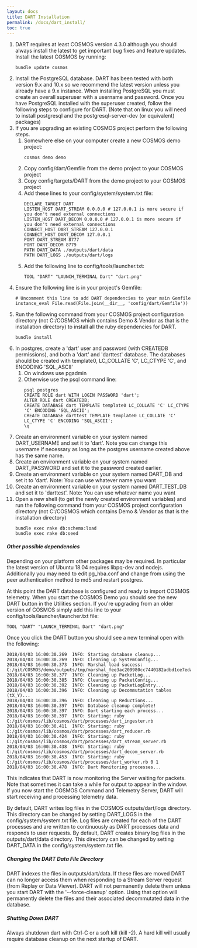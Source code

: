 ```yaml
---
layout: docs
title: DART Installation
permalink: /docs/dart_install/
toc: true
---
```

1. DART requires at least COSMOS version 4.3.0 although you should always install the latest to get important bug fixes and feature updates. Install the latest COSMOS by running:
    ```
    bundle update cosmos
    ```
1. Install the PostgreSQL database. DART has been tested with both version 9.x and 10.x so we recommend the latest version unless you already have a 9.x instance. When installing PostgreSQL you must create an overall superuser with a username and password. Once you have PostgreSQL installed with the superuser created, follow the following steps to configure for DART. (Note that on linux you will need to install postgresql and the postgresql-server-dev (or equivalent) packages)
1. If you are upgrading an existing COSMOS project perform the following steps.
    1. Somewhere else on your computer create a new COSMOS demo project:
        ```
        cosmos demo demo
        ```
    1. Copy config/dart/Gemfile from the demo project to your COSMOS project
    1. Copy config/targets/DART from the demo project to your COSMOS project
    1. Add these lines to your config/system/system.txt file:
        ```
        DECLARE_TARGET DART
        LISTEN_HOST DART_STREAM 0.0.0.0 # 127.0.0.1 is more secure if you don't need external connections
        LISTEN_HOST DART_DECOM 0.0.0.0 # 127.0.0.1 is more secure if you don't need external connections
        CONNECT_HOST DART_STREAM 127.0.0.1
        CONNECT_HOST DART_DECOM 127.0.0.1
        PORT DART_STREAM 8777
        PORT DART_DECOM 8779
        PATH DART_DATA ./outputs/dart/data
        PATH DART_LOGS ./outputs/dart/logs
        ```
    1. Add the following line to config/tools/launcher.txt:
        ```
        TOOL "DART" "LAUNCH_TERMINAL Dart" "dart.png"
        ```
1. Ensure the following line is in your project's Gemfile:
    ```
    # Uncomment this line to add DART dependencies to your main Gemfile
    instance_eval File.read(File.join(__dir__, 'config/dart/Gemfile'))
    ```
1. Run the following command from your COSMOS project configuration directory (not C:/COSMOS which contains Demo & Vendor as that is the installation directory) to install all the ruby dependencies for DART.
    ```
    bundle install
    ```
1. In postgres, create a 'dart' user and password (with CREATEDB permissions), and both a 'dart' and 'darttest' database.  The databases should be created with template0, LC_COLLATE 'C', LC_CTYPE 'C', and ENCODING 'SQL_ASCII'
    1. On windows use pgadmin
    2. Otherwise use the psql command line:
        ```
        psql postgres
        CREATE ROLE dart WITH LOGIN PASSWORD 'dart';
        ALTER ROLE dart CREATEDB;
        CREATE DATABASE dart TEMPLATE template0 LC_COLLATE 'C' LC_CTYPE 'C' ENCODING 'SQL_ASCII';
        CREATE DATABASE darttest TEMPLATE template0 LC_COLLATE 'C' LC_CTYPE 'C' ENCODING 'SQL_ASCII';
        \q
        ```
1. Create an environment variable on your system named DART_USERNAME and set it to 'dart'. Note you can change this username if necessary as long as the postgres username created above has the same name.
1. Create an environment variable on your system named DART_PASSWORD and set it to the password created earlier.
1. Create an environment variable on your system named DART_DB and set it to 'dart'. Note: You can use whatever name you want
1. Create an environment variable on your system named DART_TEST_DB and set it to 'darttest'. Note: You can use whatever name you want
1. Open a new shell (to get the newly created environment variables) and run the following command from your COSMOS project configuration directory (not C:/COSMOS which contains Demo & Vendor as that is the installation directory)
    ```
    bundle exec rake db:schema:load
    bundle exec rake db:seed
    ```

<div class="note warning">
  <h5>Other possible dependencies</h5>
  <p>Depending on your platform other packages may be required. In particular the latest version of Ubuntu 18.04 requires libpq-dev and nodejs.  Additionally you may need to edit pg_hba.conf and change from using the peer authentication method to md5 and restart postgres.</p>
</div>

At this point the DART database is configured and ready to import COSMOS telemetry. When you start the COSMOS Demo you should see the new DART button in the Utilities section. If you're upgrading from an older version of COSMOS simply add this line to your config/tools/launcher/launcher.txt file:
```
TOOL "DART" "LAUNCH_TERMINAL Dart" "dart.png"
```

Once you click the DART button you should see a new terminal open with the following:
```
2018/04/03 16:00:30.269  INFO: Starting database cleanup...
2018/04/03 16:00:30.269  INFO: Cleaning up SystemConfig...
2018/04/03 16:00:30.373  INFO: Marshal load success: C:/git/COSMOS/demo/outputs/tmp/marshal_fee3ac209980cc7440182adbd1ce7eda.bin
2018/04/03 16:00:30.377  INFO: Cleaning up PacketLog...
2018/04/03 16:00:30.385  INFO: Cleaning up PacketConfig...
2018/04/03 16:00:30.392  INFO: Cleaning up PacketLogEntry...
2018/04/03 16:00:30.396  INFO: Cleaning up Decommutation tables (tX_Y)...
2018/04/03 16:00:30.396  INFO: Cleaning up Reductions...
2018/04/03 16:00:30.397  INFO: Database cleanup complete!
2018/04/03 16:00:30.397  INFO: Dart starting each process...
2018/04/03 16:00:30.397  INFO: Starting: ruby C:/git/cosmos/lib/cosmos/dart/processes/dart_ingester.rb
2018/04/03 16:00:30.411  INFO: Starting: ruby C:/git/cosmos/lib/cosmos/dart/processes/dart_reducer.rb
2018/04/03 16:00:30.424  INFO: Starting: ruby C:/git/cosmos/lib/cosmos/dart/processes/dart_stream_server.rb
2018/04/03 16:00:30.438  INFO: Starting: ruby C:/git/cosmos/lib/cosmos/dart/processes/dart_decom_server.rb
2018/04/03 16:00:30.453  INFO: Starting: ruby C:/git/cosmos/lib/cosmos/dart/processes/dart_worker.rb 0 1
2018/04/03 16:00:30.478  INFO: Dart Monitoring processes...
```

This indicates that DART is now monitoring the Server waiting for packets. Note that sometimes it can take a while for output to appear in the window. If you now start the COSMOS Command and Telemetry Server, DART will start receiving and processing telemetry data.

By default, DART writes log files in the COSMOS outputs/dart/logs directory. This directory can be changed by setting DART_LOGS in the config/system/system.txt file. Log files are created for each of the DART processes and are written to continuously as DART processes data and responds to user requests. By default, DART creates binary log files in the outputs/dart/data directory. This directory can be changed by setting DART_DATA in the config/system/system.txt file.

<div class="note warning">
  <h5>Changing the DART Data File Directory</h5>
  <p>DART indexes the files in outputs/dart/data. If these files are moved DART can no longer access them when responding to a Stream Server request (from Replay or Data Viewer). DART will not permanently delete them unless you start DART with the '--force-cleanup' option. Using that option will permanently delete the files and their associated decommutated data in the database.</p>
</div>

<div class="note warning">
  <h5>Shutting Down DART</h5>
  <p>Always shutdown dart with Ctrl-C or a soft kill (kill -2).  A hard kill will usually require database cleanup on the next startup of DART.</p>
</div>
